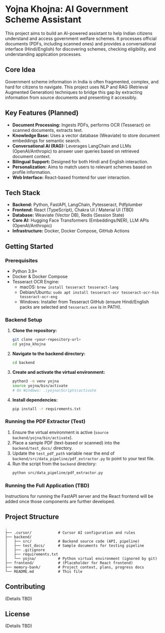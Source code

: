 # Yojna Khojna: AI Government Scheme Assistant

This project aims to build an AI-powered assistant to help Indian citizens understand and access government welfare schemes. It processes official documents (PDFs, including scanned ones) and provides a conversational interface (Hindi/English) for discovering schemes, checking eligibility, and understanding application processes.

## Core Idea

Government scheme information in India is often fragmented, complex, and hard for citizens to navigate. This project uses NLP and RAG (Retrieval Augmented Generation) techniques to bridge this gap by extracting information from source documents and presenting it accessibly.

## Key Features (Planned)

*   **Document Processing:** Ingests PDFs, performs OCR (Tesseract) on scanned documents, extracts text.
*   **Knowledge Base:** Uses a vector database (Weaviate) to store document embeddings for semantic search.
*   **Conversational AI (RAG):** Leverages LangChain and LLMs (OpenAI/Anthropic) to answer user queries based on retrieved document context.
*   **Bilingual Support:** Designed for both Hindi and English interaction.
*   **Personalization:** Aims to match users to relevant schemes based on profile information.
*   **Web Interface:** React-based frontend for user interaction.

## Tech Stack

*   **Backend:** Python, FastAPI, LangChain, Pytesseract, Pdfplumber
*   **Frontend:** React (TypeScript), Chakra UI / Material UI (TBD)
*   **Database:** Weaviate (Vector DB), Redis (Session State)
*   **Core AI:** Hugging Face Transformers (Embeddings/NER), LLM APIs (OpenAI/Anthropic)
*   **Infrastructure:** Docker, Docker Compose, GitHub Actions

## Getting Started

### Prerequisites

*   Python 3.9+
*   Docker & Docker Compose
*   Tesseract OCR Engine:
    *   macOS: `brew install tesseract tesseract-lang`
    *   Debian/Ubuntu: `sudo apt install tesseract-ocr tesseract-ocr-hin tesseract-ocr-eng`
    *   Windows: Installer from Tesseract GitHub (ensure Hindi/English packs are selected and `tesseract.exe` is in PATH).

### Backend Setup

1.  **Clone the repository:**
    ```bash
    git clone <your-repository-url>
    cd yojna_khojna
    ```
2.  **Navigate to the backend directory:**
    ```bash
    cd backend
    ```
3.  **Create and activate the virtual environment:**
    ```bash
    python3 -m venv yojna
    source yojna/bin/activate
    # On Windows: .\yojna\Scripts\activate
    ```
4.  **Install dependencies:**
    ```bash
    pip install -r requirements.txt
    ```

### Running the PDF Extractor (Test)

1.  Ensure the virtual environment is active (`source backend/yojna/bin/activate`).
2.  Place a sample PDF (text-based or scanned) into the `backend/test_docs/` directory.
3.  Update the `test_pdf_path` variable near the end of `backend/src/data_pipeline/pdf_extractor.py` to point to your test file.
4.  Run the script from the `backend` directory:
    ```bash
    python src/data_pipeline/pdf_extractor.py
    ```

### Running the Full Application (TBD)

Instructions for running the FastAPI server and the React frontend will be added once those components are further developed.

## Project Structure

```
.
├── .cursor/            # Cursor AI configuration and rules
├── backend/
│   ├── src/            # Backend source code (API, pipeline)
│   ├── test_docs/      # Sample documents for testing pipeline
│   ├── .gitignore
│   ├── requirements.txt
│   └── yojna/          # Python virtual environment (ignored by git)
├── frontend/           # (Placeholder for React frontend)
├── memory-bank/        # Project context, plans, progress docs
└── README.md           # This file
```

## Contributing

(Details TBD)

## License

(Details TBD) 